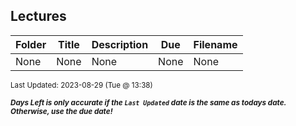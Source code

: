 ## Lectures

| Folder | Title | Description | Due | Filename |
|-----|-----|-----|-----|-----|
| None | None | None | None | None |

<sup>Last Updated: 2023-08-29 (Tue @ 13:38)</sup> 

<sup>***Days Left is only accurate if the `Last Updated` date is the same as todays date. Otherwise, use the due date!***</sup> 